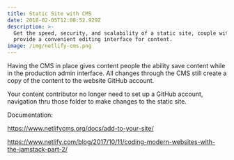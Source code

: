 ```yaml
---
title: Static Site with CMS
date: 2018-02-05T12:08:52.929Z
description: >-
  Get the speed, security, and scalability of a static site, couple with a CMS
  provide a convenient editing interface for content. 
image: /img/netlify-cms.png
---
```

Having the CMS in place gives content people the ability save content while in the production admin interface. All changes through the CMS still create a copy of the content to the website GitHub account.

Your content contributor no longer need to set up a GitHub account, navigation thru those folder to make changes to the static site. 

Documentation: 

https://www.netlifycms.org/docs/add-to-your-site/

https://www.netlify.com/blog/2017/10/11/coding-modern-websites-with-the-jamstack-part-2/
